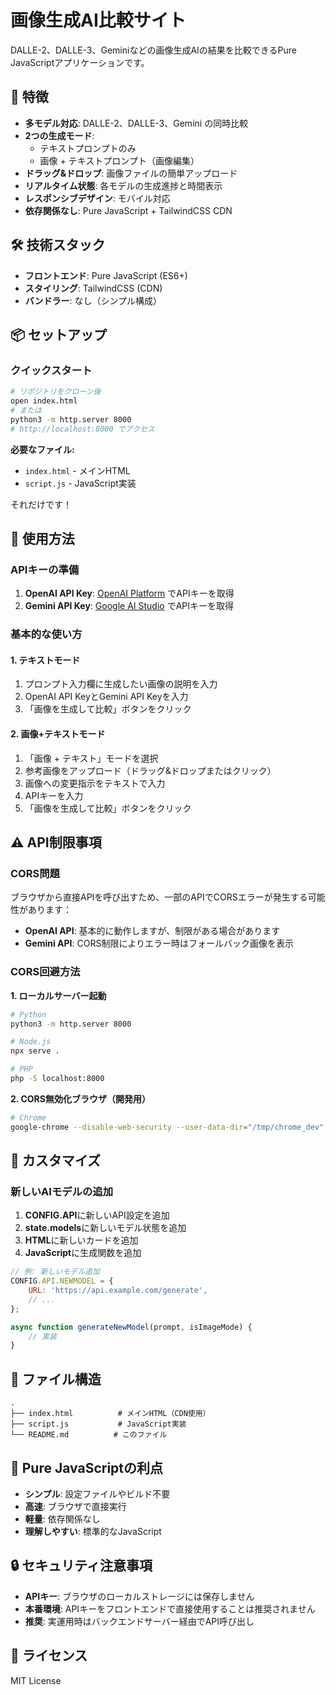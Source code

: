 # 画像生成AI比較サイト

DALLE-2、DALLE-3、Geminiなどの画像生成AIの結果を比較できるPure JavaScriptアプリケーションです。

## 🚀 特徴

- **多モデル対応**: DALLE-2、DALLE-3、Gemini の同時比較
- **2つの生成モード**:
  - テキストプロンプトのみ
  - 画像 + テキストプロンプト（画像編集）
- **ドラッグ&ドロップ**: 画像ファイルの簡単アップロード
- **リアルタイム状態**: 各モデルの生成進捗と時間表示
- **レスポンシブデザイン**: モバイル対応
- **依存関係なし**: Pure JavaScript + TailwindCSS CDN

## 🛠️ 技術スタック

- **フロントエンド**: Pure JavaScript (ES6+)
- **スタイリング**: TailwindCSS (CDN)
- **バンドラー**: なし（シンプル構成）

## 📦 セットアップ

### クイックスタート

```bash
# リポジトリをクローン後
open index.html
# または
python3 -m http.server 8000
# http://localhost:8000 でアクセス
```

**必要なファイル:**
- `index.html` - メインHTML
- `script.js` - JavaScript実装

それだけです！

## 🔑 使用方法

### APIキーの準備

1. **OpenAI API Key**: [OpenAI Platform](https://platform.openai.com/) でAPIキーを取得
2. **Gemini API Key**: [Google AI Studio](https://makersuite.google.com/app/apikey) でAPIキーを取得

### 基本的な使い方

#### 1. テキストモード
1. プロンプト入力欄に生成したい画像の説明を入力
2. OpenAI API KeyとGemini API Keyを入力
3. 「画像を生成して比較」ボタンをクリック

#### 2. 画像+テキストモード
1. 「画像 + テキスト」モードを選択
2. 参考画像をアップロード（ドラッグ&ドロップまたはクリック）
3. 画像への変更指示をテキストで入力
4. APIキーを入力
5. 「画像を生成して比較」ボタンをクリック

## ⚠️ API制限事項

### CORS問題
ブラウザから直接APIを呼び出すため、一部のAPIでCORSエラーが発生する可能性があります：

- **OpenAI API**: 基本的に動作しますが、制限がある場合があります
- **Gemini API**: CORS制限によりエラー時はフォールバック画像を表示

### CORS回避方法

**1. ローカルサーバー起動**
```bash
# Python
python3 -m http.server 8000

# Node.js
npx serve .

# PHP
php -S localhost:8000
```

**2. CORS無効化ブラウザ（開発用）**
```bash
# Chrome
google-chrome --disable-web-security --user-data-dir="/tmp/chrome_dev"
```

## 🔧 カスタマイズ

### 新しいAIモデルの追加

1. **CONFIG.API**に新しいAPI設定を追加
2. **state.models**に新しいモデル状態を追加
3. **HTML**に新しいカードを追加
4. **JavaScript**に生成関数を追加

```javascript
// 例: 新しいモデル追加
CONFIG.API.NEWMODEL = {
    URL: 'https://api.example.com/generate',
    // ...
};

async function generateNewModel(prompt, isImageMode) {
    // 実装
}
```

## 📁 ファイル構造

```
.
├── index.html          # メインHTML（CDN使用）
├── script.js           # JavaScript実装
└── README.md          # このファイル
```

## 🌟 Pure JavaScriptの利点

- **シンプル**: 設定ファイルやビルド不要
- **高速**: ブラウザで直接実行
- **軽量**: 依存関係なし
- **理解しやすい**: 標準的なJavaScript

## 🔒 セキュリティ注意事項

- **APIキー**: ブラウザのローカルストレージには保存しません
- **本番環境**: APIキーをフロントエンドで直接使用することは推奨されません
- **推奨**: 実運用時はバックエンドサーバー経由でAPI呼び出し

## 📄 ライセンス

MIT License